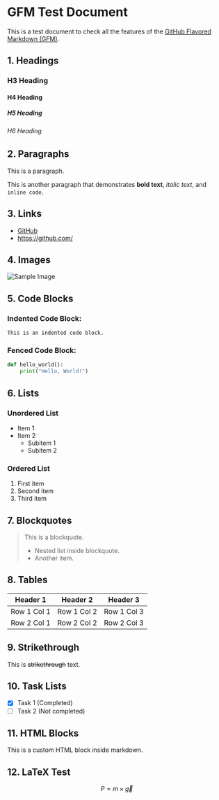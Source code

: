 
# GFM Test Document

This is a test document to check all the features of the [GitHub Flavored Markdown (GFM)](https://github.github.com/gfm/).

## 1. Headings

### H3 Heading

#### H4 Heading

##### H5 Heading

###### H6 Heading

## 2. Paragraphs

This is a paragraph.

This is another paragraph that demonstrates **bold text**, *italic text*, and `inline code`.

## 3. Links

- [GitHub](https://github.com/)
- https://github.com/

## 4. Images

![Sample Image](https://picsum.photos/200)

## 5. Code Blocks

### Indented Code Block:

    This is an indented code block.

### Fenced Code Block:

```python
def hello_world():
    print("Hello, World!")
```

## 6. Lists

### Unordered List

- Item 1
- Item 2
  - Subitem 1
  - Subitem 2

### Ordered List

1. First item
2. Second item
3. Third item

## 7. Blockquotes

> This is a blockquote.
> 
> - Nested list inside blockquote.
> - Another item.

## 8. Tables

| Header 1 | Header 2 | Header 3 |
|----------|----------|----------|
| Row 1 Col 1 | Row 1 Col 2 | Row 1 Col 3 |
| Row 2 Col 1 | Row 2 Col 2 | Row 2 Col 3 |

## 9. Strikethrough

This is ~~strikethrough~~ text.

## 10. Task Lists

- [x] Task 1 (Completed)
- [ ] Task 2 (Not completed)

## 11. HTML Blocks

<p>This is a custom HTML block inside markdown.</p>

## 12. LaTeX Test

$$ P = m \times \vec{g} $$